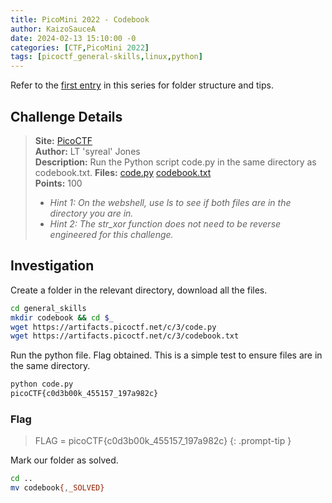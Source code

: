 ```yaml
---
title: PicoMini 2022 - Codebook
author: KaizoSauceA
date: 2024-02-13 15:10:00 -0
categories: [CTF,PicoMini 2022]
tags: [picoctf_general-skills,linux,python]
---
```


Refer to the [first entry](../picoctf2021-obedient_cat) in this series for folder structure and tips.

## Challenge Details

> **Site:** [PicoCTF](https://play.picoctf.org/)  
> **Author:** LT 'syreal' Jones  
> **Description:** Run the Python script code.py in the same directory as codebook.txt.
> **Files:** [code.py](https://artifacts.picoctf.net/c/3/code.py) [codebook.txt](https://artifacts.picoctf.net/c/3/codebook.txt)  
> **Points:** 100  
> * *Hint 1: On the webshell, use ls to see if both files are in the directory you are in.*  
> * *Hint 2: The str_xor function does not need to be reverse engineered for this challenge.*

## Investigation

Create a folder in the relevant directory, download all the files.

```bash
cd general_skills
mkdir codebook && cd $_
wget https://artifacts.picoctf.net/c/3/code.py
wget https://artifacts.picoctf.net/c/3/codebook.txt
```

Run the python file. Flag obtained. This is a simple test to ensure files are in the same directory.

```bash
python code.py                                     
picoCTF{c0d3b00k_455157_197a982c}
```

### Flag

> FLAG = picoCTF{c0d3b00k_455157_197a982c}
{: .prompt-tip }

Mark our folder as solved.

```bash
cd ..
mv codebook{,_SOLVED}
```